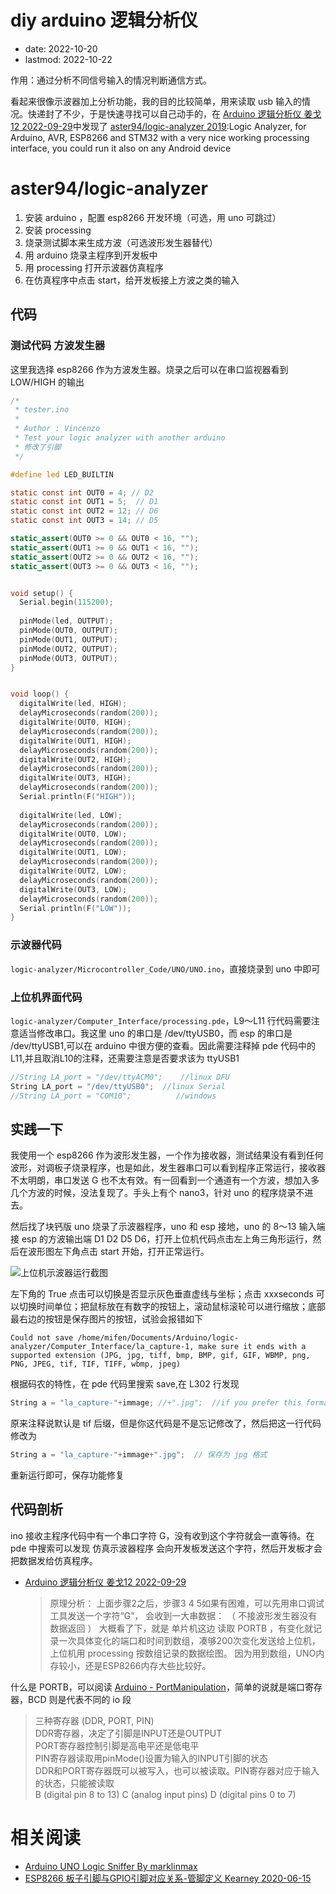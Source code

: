 # diy arduino 逻辑分析仪
- date: 2022-10-20
- lastmod: 2022-10-22

作用：通过分析不同信号输入的情况判断通信方式。

看起来很像示波器加上分析功能，我的目的比较简单，用来读取 usb 输入的情况。快递封了不少，于是快速寻找可以自己动手的，在 [Arduino 逻辑分析仪 姜戈12 2022-09-29](https://blog.csdn.net/jiangge12/article/details/127001601)中发现了  [aster94/logic-analyzer 2019](https://github.com/aster94/logic-analyzer):Logic Analyzer, for Arduino, AVR, ESP8266 and STM32 with a very nice working processing interface, you could run it also on any Android device

# aster94/logic-analyzer

1. 安装 arduino ，配置 esp8266 开发环境（可选，用 uno 可跳过）
2. 安装 processing
3. 烧录测试脚本来生成方波（可选波形发生器替代）
4. 用 arduino 烧录主程序到开发板中
5. 用 processing 打开示波器仿真程序
6. 在仿真程序中点击 start，给开发板接上方波之类的输入

## 代码
### 测试代码 方波发生器

这里我选择 esp8266 作为方波发生器。烧录之后可以在串口监视器看到 LOW/HIGH 的输出

```c
/*
 * tester.ino
 *
 * Author : Vincenzo
 * Test your logic analyzer with another arduino
 * 修改了引脚
 */

#define led LED_BUILTIN

static const int OUT0 = 4; // D2
static const int OUT1 = 5;  // D1
static const int OUT2 = 12; // D6
static const int OUT3 = 14; // D5

static_assert(OUT0 >= 0 && OUT0 < 16, "");
static_assert(OUT1 >= 0 && OUT1 < 16, "");
static_assert(OUT2 >= 0 && OUT2 < 16, "");
static_assert(OUT3 >= 0 && OUT3 < 16, "");


void setup() {
  Serial.begin(115200);
  
  pinMode(led, OUTPUT);
  pinMode(OUT0, OUTPUT);
  pinMode(OUT1, OUTPUT);
  pinMode(OUT2, OUTPUT);
  pinMode(OUT3, OUTPUT);
}


void loop() {
  digitalWrite(led, HIGH);
  delayMicroseconds(random(200));
  digitalWrite(OUT0, HIGH);
  delayMicroseconds(random(200));
  digitalWrite(OUT1, HIGH);
  delayMicroseconds(random(200));
  digitalWrite(OUT2, HIGH);
  delayMicroseconds(random(200));
  digitalWrite(OUT3, HIGH);
  delayMicroseconds(random(200));
  Serial.println(F("HIGH"));
  
  digitalWrite(led, LOW);
  delayMicroseconds(random(200));
  digitalWrite(OUT0, LOW);
  delayMicroseconds(random(200));
  digitalWrite(OUT1, LOW);
  delayMicroseconds(random(200));
  digitalWrite(OUT2, LOW);
  delayMicroseconds(random(200));
  digitalWrite(OUT3, LOW);
  delayMicroseconds(random(200));
  Serial.println(F("LOW"));
}
```

### 示波器代码

`logic-analyzer/Microcontroller_Code/UNO/UNO.ino`，直接烧录到 uno 中即可

### 上位机界面代码

`logic-analyzer/Computer_Interface/processing.pde`，L9～L11 行代码需要注意适当修改串口。我这里 uno 的串口是 /dev/ttyUSB0，而 esp 的串口是 /dev/ttyUSB1,可以在 arduino 中很方便的查看。因此需要注释掉 pde 代码中的 L11,并且取消L10的注释，还需要注意是否要求该为 ttyUSB1

```c
//String LA_port = "/dev/ttyACM0";    //linux DFU
String LA_port = "/dev/ttyUSB0";  //linux Serial
//String LA_port = "COM10";          //windows
```

## 实践一下

我使用一个 esp8266 作为波形发生器，一个作为接收器，测试结果没有看到任何波形，对调板子烧录程序，也是如此，发生器串口可以看到程序正常运行，接收器不太明朗，串口发送 G 也不太有效。有一回看到一个通道有一个方波，想加入多几个方波的时候，没法复现了。手头上有个 nano3，针对 uno 的程序烧录不进去。

然后找了块钙版 uno 烧录了示波器程序，uno 和 esp 接地，uno 的 8～13 输入端接 esp 的方波输出端 D1 D2 D5 D6，打开上位机代码点击左上角三角形运行，然后在波形图左下角点击 start 开始，打开正常运行。

![上位机示波器运行截图](https://img-blog.csdnimg.cn/b6a1de178ca64e8e93737a9f0c181a7e.png#pic_center)

左下角的 True 点击可以切换是否显示灰色垂直虚线与坐标；点击 xxxseconds 可以切换时间单位；把鼠标放在有数字的按钮上，滚动鼠标滚轮可以进行缩放；底部最右边的按钮是保存图片的按钮，试验会报错如下

`Could not save /home/mifen/Documents/Arduino/logic-analyzer/Computer_Interface/la_capture-1, make sure it ends with a supported extension (JPG, jpg, tiff, bmp, BMP, gif, GIF, WBMP, png, PNG, JPEG, tif, TIF, TIFF, wbmp, jpeg)`

根据码农的特性，在 pde 代码里搜索 save,在 L302 行发现 

```c
String a = "la_capture-"+immage; //+".jpg";  //if you prefer this format, default .tif
```

原来注释说默认是 tif 后缀，但是你这代码是不是忘记修改了，然后把这一行代码修改为

```c
String a = "la_capture-"+immage+".jpg";  // 保存为 jpg 格式
```

重新运行即可，保存功能修复

## 代码剖析

ino 接收主程序代码中有一个串口字符 G，没有收到这个字符就会一直等待。在 pde 中搜索可以发现 仿真示波器程序 会向开发板发送这个字符，然后开发板才会把数据发给仿真程序。

- [Arduino 逻辑分析仪 姜戈12 2022-09-29](https://blog.csdn.net/jiangge12/article/details/127001601)
    > 原理分析：
    上面步骤2之后，步骤3 4 5如果有困难，可以先用串口调试工具发送一个字符“G”， 会收到一大串数据： （ 不接波形发生器没有数据返回 ）
    大概看了下，就是 单片机这边 读取 PORTB ，有变化就记录一次具体变化的端口和时间到数组，凑够200次变化发送给上位机，上位机用 processing 按数组记录的数据绘图。
    因为用到数组，UNO内存较小，还是ESP8266内存大些比较好。

什么是 PORTB，可以阅读 [Arduino - PortManipulation](https://docs.arduino.cc/hacking/software/PortManipulation)，简单的说就是端口寄存器，BCD 则是代表不同的 io 段
> 三种寄存器 (DDR, PORT, PIN)  
    DDR寄存器，决定了引脚是INPUT还是OUTPUT  
    PORT寄存器控制引脚是高电平还是低电平  
    PIN寄存器读取用pinMode()设置为输入的INPUT引脚的状态  
    DDR和PORT寄存器既可以被写入，也可以被读取。PIN寄存器对应于输入的状态，只能被读取  
    B (digital pin 8 to 13)
    C (analog input pins)
    D (digital pins 0 to 7)

# 相关阅读

- [Arduino UNO Logic Sniffer By marklinmax](https://www.instructables.com/Arduino-UNO-Logic-Sniffer/)
- [ESP8266 板子引脚与GPIO引脚对应关系-管脚定义 Kearney 2020-06-15](https://blog.csdn.net/weixin_43031092/article/details/106771413)